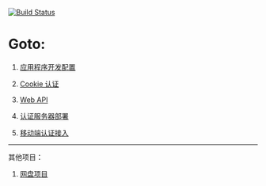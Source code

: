 [![Build Status](https://www.travis-ci.org/ccnuyan/starcedu_auth.svg?branch=develop)](https://www.travis-ci.org/ccnuyan/starcedu_auth)

# Goto:

1. [应用程序开发配置](/docs/app-dev-config.md)

1. [Cookie 认证](/docs/cookie-authentication.md)

1. [Web API](/docs/web-api.md)

1. [认证服务器部署](/docs/deployment.md)

1. [移动端认证接入](/docs/mobile-auth-interface.md)

---
其他项目：

1. [网盘项目](https://github.com/ccnuyan/starcedu_disk/tree/develop)

